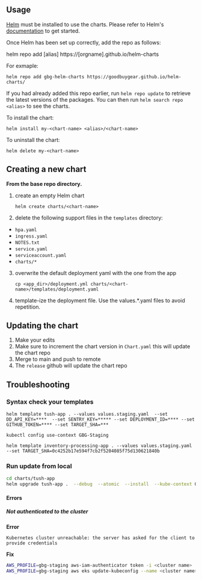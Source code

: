 ## Usage

[Helm](https://helm.sh) must be installed to use the charts.  Please refer to
Helm's [documentation](https://helm.sh/docs) to get started.

Once Helm has been set up correctly, add the repo as follows:

  helm repo add [alias] https://[orgname].github.io/helm-charts

For exmaple:

  `helm repo add gbg-helm-charts https://goodbuygear.github.io/helm-charts/`

If you had already added this repo earlier, run `helm repo update` to retrieve
the latest versions of the packages.  You can then run `helm search repo
<alias>` to see the charts.

To install the <chart-name> chart:

    helm install my-<chart-name> <alias>/<chart-name>

To uninstall the chart:

    helm delete my-<chart-name>

## Creating a new chart
**From the base repo directory.**

1. create an empty Helm chart

    `helm create charts/<chart-name>`

2. delete the following support files in the `templates` directory:

* `hpa.yaml`
* `ingress.yaml`
* `NOTES.txt`
* `service.yaml`
* `serviceaccount.yaml`
* `charts/*`

3. overwrite the default deployment yaml with the one from the app

    `cp <app_dir>/deployment.yml charts/<chart-name>/templates/deployment.yaml`

4. template-ize the deployment file. Use the values.*.yaml files to avoid repetition.

## Updating the chart

1. Make your edits
2. Make sure to increment the chart version in `Chart.yaml` this will update the chart repo
3. Merge to main and push to remote
4. The `release` github will update the chart repo

## Troubleshooting

### Syntax check your templates

`helm template tush-app . --values values.staging.yaml  --set DD_API_KEY=****  --set SENTRY_KEY=***** --set DEPLOYMENT_ID=**** --set GITHUB_TOKEN=**** --set TARGET_SHA=***`

`kubectl config use-context GBG-Staging`

`helm template inventory-processing-app . --values values.staging.yaml  --set TARGET_SHA=0c4252b17e594f7cb2f5204085f75d130621840b`

### Run update from local
```bash
cd charts/tush-app
helm upgrade tush-app .  --debug  --atomic  --install  --kube-context GBG-Staging  --values values.staging.yaml  --set DD_API_KEY=***  --set SENTRY_KEY=*** --set TARGET_SHA=9a290ba0458e3a0fe31ef1f83e3cb6c84c050b10
```
#### Errors
##### Not authenticated to the cluster
**Error**

`Kubernetes cluster unreachable: the server has asked for the client to provide credentials`

**Fix**
```bash
AWS_PROFILE=gbg-staging aws-iam-authenticator token -i <cluster name>
AWS_PROFILE=gbg-staging aws eks update-kubeconfig --name <cluster name> --region <cluster region>
```